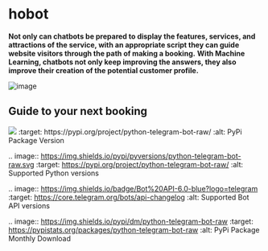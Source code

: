 # hobot

**Not only can chatbots be prepared to display the features, services, and attractions of the service, with an appropriate script they can guide website visitors through the path of making a booking.**
**With Machine Learning, chatbots not only keep improving the answers, they also improve their creation of the potential customer profile.**

![image](https://user-images.githubusercontent.com/63226239/174101927-7255cabe-8cfa-4b52-8c88-d2ef3e31ebb7.png)

## Guide to your next booking

<img src = "https://img.shields.io/pypi/v/python-telegram-bot-raw.svg">
   :target: https://pypi.org/project/python-telegram-bot-raw/
   :alt: PyPi Package Version

.. image:: https://img.shields.io/pypi/pyversions/python-telegram-bot-raw.svg
   :target: https://pypi.org/project/python-telegram-bot-raw/
   :alt: Supported Python versions

.. image:: https://img.shields.io/badge/Bot%20API-6.0-blue?logo=telegram
   :target: https://core.telegram.org/bots/api-changelog
   :alt: Supported Bot API versions

.. image:: https://img.shields.io/pypi/dm/python-telegram-bot-raw
   :target: https://pypistats.org/packages/python-telegram-bot-raw
   :alt: PyPi Package Monthly Download



